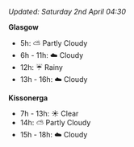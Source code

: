*Updated: Saturday 2nd April 04:30*

**Glasgow**

* 5h: :partly_sunny: Partly Cloudy
* 6h - 11h: :cloud: Cloudy
* 12h: :umbrella: Rainy
* 13h - 16h: :cloud: Cloudy

**Kissonerga**

* 7h - 13h: :sunny: Clear
* 14h: :partly_sunny: Partly Cloudy
* 15h - 18h: :cloud: Cloudy
